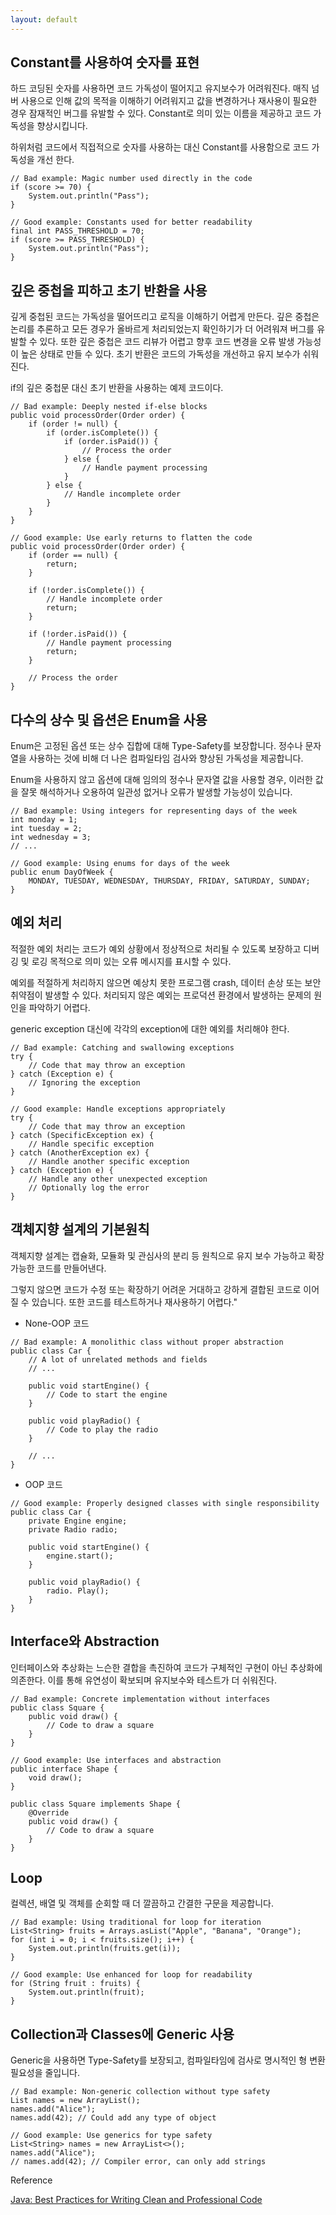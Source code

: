 ```yaml
---
layout: default
---
```

## Constant를 사용하여 숫자를 표현

하드 코딩된 숫자를 사용하면 코드 가독성이 떨어지고 유지보수가 어려워진다. 매직 넘버 사용으로 인해 값의 목적을 이해하기 어려워지고 값을 변경하거나 재사용이 필요한 경우 잠재적인 버그를 유발할 수 있다. Constant로 의미 있는 이름을 제공하고 코드 가독성을 향상시킵니다.

하위처럼 코드에서 직접적으로 숫자를 사용하는 대신 Constant를 사용함으로 코드 가독성을 개선 한다.
```
// Bad example: Magic number used directly in the code
if (score >= 70) {
    System.out.println("Pass");
}
```

```
// Good example: Constants used for better readability
final int PASS_THRESHOLD = 70;
if (score >= PASS_THRESHOLD) {
    System.out.println("Pass");
}
```

## 깊은 중첩을 피하고 초기 반환을 사용

깊게 중첩된 코드는 가독성을 떨어뜨리고 로직을 이해하기 어렵게 만든다. 깊은 중첩은 논리를 추론하고 모든 경우가 올바르게 처리되었는지 확인하기가 더 어려워져 버그를 유발할 수 있다.  또한 깊은 중첩은 코드 리뷰가 어렵고 향후 코드 변경을 오류 발생 가능성이 높은 상태로 만들 수 있다.
초기 반환은 코드의 가독성을 개선하고 유지 보수가 쉬워진다.

if의 깊은 중첩문 대신 초기 반환을 사용하는 예제 코드이다.

```
// Bad example: Deeply nested if-else blocks
public void processOrder(Order order) {
    if (order != null) {
        if (order.isComplete()) {
            if (order.isPaid()) {
                // Process the order
            } else {
                // Handle payment processing
            }
        } else {
            // Handle incomplete order
        }
    }
}
```

```
// Good example: Use early returns to flatten the code
public void processOrder(Order order) {
    if (order == null) {
        return;
    }

    if (!order.isComplete()) {
        // Handle incomplete order
        return;
    }

    if (!order.isPaid()) {
        // Handle payment processing
        return;
    }

    // Process the order
}
```

## 다수의 상수 및 옵션은 Enum을 사용

Enum은 고정된 옵션 또는 상수 집합에 대해 Type-Safety를 보장합니다. 정수나 문자열을 사용하는 것에 비해 더 나은 컴파일타임 검사와 향상된 가독성을 제공합니다.

Enum을 사용하지 않고 옵션에 대해 임의의 정수나 문자열 값을 사용할 경우, 이러한 값을 잘못 해석하거나 오용하여 일관성 없거나 오류가 발생할 가능성이 있습니다.

```
// Bad example: Using integers for representing days of the week
int monday = 1;
int tuesday = 2;
int wednesday = 3;
// ...

// Good example: Using enums for days of the week
public enum DayOfWeek {
    MONDAY, TUESDAY, WEDNESDAY, THURSDAY, FRIDAY, SATURDAY, SUNDAY;
}
```

## 예외 처리
적절한 예외 처리는 코드가 예외 상황에서 정상적으로 처리될 수 있도록 보장하고 디버깅 및 로깅 목적으로 의미 있는 오류 메시지를 표시할 수 있다.

예외를 적절하게 처리하지 않으면 예상치 못한 프로그램 crash, 데이터 손상 또는 보안 취약점이 발생할 수 있다. 처리되지 않은 예외는 프로덕션 환경에서 발생하는 문제의 원인을 파악하기 어렵다.

generic exception 대신에 각각의 exception에 대한 예외를 처리해야 한다.

```
// Bad example: Catching and swallowing exceptions
try {
    // Code that may throw an exception
} catch (Exception e) {
    // Ignoring the exception
}
```

```
// Good example: Handle exceptions appropriately
try {
    // Code that may throw an exception
} catch (SpecificException ex) {
    // Handle specific exception
} catch (AnotherException ex) {
    // Handle another specific exception
} catch (Exception e) {
    // Handle any other unexpected exception
    // Optionally log the error
}
```

## 객체지향 설계의 기본원칙

객체지향 설계는 캡슐화, 모듈화 및 관심사의 분리 등 원칙으로 유지 보수 가능하고 확장 가능한 코드를 만들어낸다.

그렇지 않으면 코드가 수정 또는 확장하기 어려운 거대하고 강하게 결합된 코드로 이어질 수 있습니다. 또한 코드를 테스트하거나 재사용하기 어렵다."

* None-OOP 코드
```
// Bad example: A monolithic class without proper abstraction
public class Car {
    // A lot of unrelated methods and fields
    // ...

    public void startEngine() {
        // Code to start the engine
    }

    public void playRadio() {
        // Code to play the radio
    }

    // ...
}
```

* OOP 코드
```
// Good example: Properly designed classes with single responsibility
public class Car {
    private Engine engine;
    private Radio radio;

    public void startEngine() {
        engine.start();
    }

    public void playRadio() {
        radio. Play();
    }
}
```

## Interface와 Abstraction

인터페이스와 추상화는 느슨한 결합을 촉진하여 코드가 구체적인 구현이 아닌 추상화에 의존한다. 이를 통해 유연성이 확보되며 유지보수와 테스트가 더 쉬워진다.

```
// Bad example: Concrete implementation without interfaces
public class Square {
    public void draw() {
        // Code to draw a square
    }
}

// Good example: Use interfaces and abstraction
public interface Shape {
    void draw();
}

public class Square implements Shape {
    @Override
    public void draw() {
        // Code to draw a square
    }
}
```

## Loop
컬렉션, 배열 및 객체를 순회할 때 더 깔끔하고 간결한 구문을 제공합니다.

```
// Bad example: Using traditional for loop for iteration
List<String> fruits = Arrays.asList("Apple", "Banana", "Orange");
for (int i = 0; i < fruits.size(); i++) {
    System.out.println(fruits.get(i));
}

// Good example: Use enhanced for loop for readability
for (String fruit : fruits) {
    System.out.println(fruit);
}
```

## Collection과 Classes에 Generic 사용

Generic을 사용하면 Type-Safety를 보장되고, 컴파일타임에 검사로 명시적인 형 변환 필요성을 줄입니다.

```
// Bad example: Non-generic collection without type safety
List names = new ArrayList();
names.add("Alice");
names.add(42); // Could add any type of object

// Good example: Use generics for type safety
List<String> names = new ArrayList<>();
names.add("Alice");
// names.add(42); // Compiler error, can only add strings
```

Reference

[Java: Best Practices for Writing Clean and Professional Code](https://medium.com/javarevisited/java-best-practices-for-writing-clean-and-professional-code-6b575ce224f)
